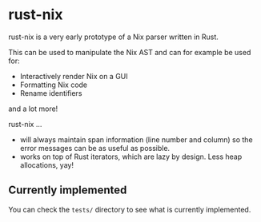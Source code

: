 # rust-nix

rust-nix is a very early prototype of a Nix parser written in Rust.

This can be used to manipulate the Nix AST and can for example be used for:

 - Interactively render Nix on a GUI
 - Formatting Nix code
 - Rename identifiers

and a lot more!

rust-nix ...

 - will always maintain span information (line number and column) so the error
   messages can be as useful as possible.
 - works on top of Rust iterators, which are lazy by design. Less heap
   allocations, yay!

## Currently implemented

You can check the `tests/` directory to see what is currently implemented.
